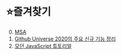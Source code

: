 # ⭐즐겨찾기

0. [MSA](https://coe.gitbook.io/guide/)
1. [Github Universe 2020의 주요 신규 기능 정리](https://github.blog/2020-12-08-new-from-universe-2020-dark-mode-github-sponsors-for-companies-and-more/)
2. [모던 JavaScript 튜토리얼](https://ko.javascript.info/)
